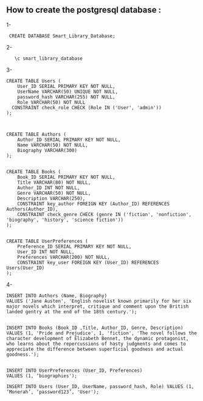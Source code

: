 ## How to create  the postgresql database :

1-

     CREATE DATABASE Smart_Library_Database;
2-

       \c smart_library_database
3- 

    CREATE TABLE Users (
        User_ID SERIAL PRIMARY KEY NOT NULL,
        UserName VARCHAR(50) UNIQUE NOT NULL,
        password_hash VARCHAR(255) NOT NULL, 
        Role VARCHAR(50) NOT NULL
      CONSTRAINT check_role CHECK (Role IN ('User', 'admin'))
    );
    
    
    
    CREATE TABLE Authors (
        Author_ID SERIAL PRIMARY KEY NOT NULL,
        Name VARCHAR(50) NOT NULL,
        Biography VARCHAR(300)
    );
    
    
    CREATE TABLE Books (
        Book_ID SERIAL PRIMARY KEY NOT NULL,
        Title VARCHAR(80) NOT NULL,
        Author_ID INT NOT NULL,
        Genre VARCHAR(50) NOT NULL,
        Description VARCHAR(250),
        CONSTRAINT key_author FOREIGN KEY (Author_ID) REFERENCES Authors(Author_ID),
        CONSTRAINT check_genre CHECK (genre IN ('fiction', 'nonfiction', 'biography', 'history', 'science fiction'))
    );
    
    
    CREATE TABLE UserPreferences (
        Preference_ID SERIAL PRIMARY KEY NOT NULL, 
        User_ID INT NOT NULL,
        Preferences VARCHAR(200) NOT NULL,
        CONSTRAINT key_user FOREIGN KEY (User_ID) REFERENCES Users(User_ID)
    );


4- 

    INSERT INTO Authors (Name, Biography) 
    VALUES ('Jane Austen', 'English novelist known primarily for her six major novels which interpret, critique and comment upon the British landed gentry at the end of the 18th century.');
    
    
    INSERT INTO Books (Book_ID ,Title, Author_ID, Genre, Description) 
    VALUES (1, 'Pride and Prejudice', 1, 'fiction', 'The novel follows the character development of Elizabeth Bennet, the dynamic protagonist, who learns about the repercussions of hasty judgments and comes to appreciate the difference between superficial goodness and actual goodness.');
    
    
    INSERT INTO UserPreferences (User_ID, Preferences) 
    VALUES (1, ‘biographies');
    
    INSERT INTO Users (User_ID, UserName, password_hash, Role) VALUES (1, ‘Monerah’, ‘password123’, 'User');
